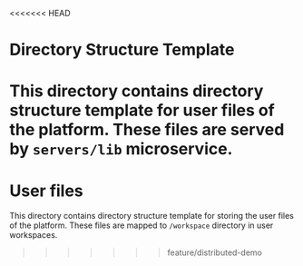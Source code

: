 <<<<<<< HEAD
# Directory Structure Template

This directory contains directory structure template for
user files of the platform.
These files are served by `servers/lib` microservice.
=======
# User files

This directory contains directory structure template for
storing the user files of the platform. These files are
mapped to `/workspace` directory in user workspaces.
>>>>>>> feature/distributed-demo
